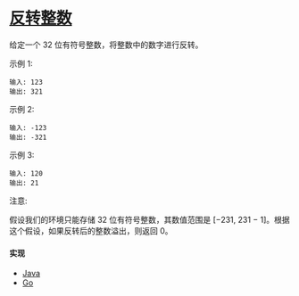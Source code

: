 # [反转整数](https://leetcode-cn.com/problems/reverse-integer/description/)

给定一个 32 位有符号整数，将整数中的数字进行反转。

示例 1:
```
输入: 123
输出: 321
```

示例 2:
```
输入: -123
输出: -321
```

示例 3:
```
输入: 120
输出: 21
```

注意:

假设我们的环境只能存储 32 位有符号整数，其数值范围是 [−231,  231 − 1]。根据这个假设，如果反转后的整数溢出，则返回 0。

#### 实现
- [Java](https://github.com/pojozhang/playground/blob/master/solutions/java/src/main/java/playground/algorithm/ReverseInteger.java)
- [Go](https://github.com/pojozhang/playground/blob/master/solutions/go/src/playground/algorithm/reverse_integer.go)